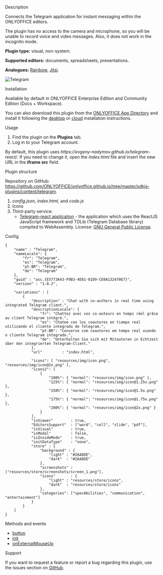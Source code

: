 Description

Connects the Telegram application for instant messaging within the ONLYOFFICE editors.

The plugin has no access to the camera and microphone, so you will be unable to record voice and video messages. Also, it does not work in the incognito mode.

**Plugin type:** visual, non-system.

**Supported editors:** documents, spreadsheets, presentations.

**Analogues:** [Rainbow](https://github.com/ONLYOFFICE/onlyoffice.github.io/tree/master/sdkjs-plugins/content/rainbow), [Jitsi](https://github.com/ONLYOFFICE/onlyoffice.github.io/tree/master/sdkjs-plugins/content/jitsi).

![Telegram](/assets/images/plugins/gifs/telegram.gif)

Installation

Available by default in ONLYOFFICE Enterprise Edition and Community Edition (Docs + Workspace).

You can also download this plugin from the [ONLYOFFICE App Directory](https://www.onlyoffice.com/en/app-directory/telegram) and install it following the [desktop](/plugin/installation/desktop) or [cloud](/plugin/installation/cloud) installation instructions.

Usage

1. Find the plugin on the **Plugins** tab.
2. Log in to your Telegram account.

By default, this plugin uses *https\://evgeny-nadymov.github.io/telegram-react/*. If you need to change it, open the *index.html* file and insert the new URL in the **iframe src** field.

Plugin structure

Repository on GitHub: <https://github.com/ONLYOFFICE/onlyoffice.github.io/tree/master/sdkjs-plugins/content/telegram>.

1. *config.json*, *index.html*, and *code.js*
2. Icons
3. Third-party service:
   * [Telegram-react application](https://github.com/evgeny-nadymov/telegram-react) - the application which uses the ReactJS JavaScript framework and TDLib (Telegram Database library) compiled to WebAssembly. License: [GNU General Public License](https://github.com/ONLYOFFICE/onlyoffice.github.io/blob/master/sdkjs-plugins/content/telegram/licenses/telegram-react.license).

Config

```
{
    "name" : "Telegram",
    "nameLocale": {
        "fr": "Telegram",
        "es": "Telegram",
        "pt-BR": "Telegram",
        "de": "Telegram"
    },
    "guid" : "asc.{E5773A43-F9B3-4E81-81D9-CE0A132470E7}",
    "version" : "1.0.2",

    "variations" : [
        {
            "description" : "Chat with co-authors in real time using integrated Telegram client.",
            "descriptionLocale": {
                "fr": "Chattez avec vos co-auteurs en temps réel grâce au client Telegram intégré.",
                "es": "Chatee con los coautores en tiempo real utilizando el cliente integrado de Telegram.",
                "pt-BR": "Converse com coautores em tempo real usando o cliente Telegram integrado.",
                "de": "Unterhalten Sie sich mit Mitautoren in Echtzeit über den integrierten Telegram-Client."
            },
            "url"         : "index.html",

            "icons": [ "resources/img/icon.png", "resources/img/icon@2x.png" ],
            "icons2": [
                {
                    "100%": { "normal": "resources/img/icon.png" },
                    "125%": { "normal": "resources/img/icon@1.25x.png" },
                    "150%": { "normal": "resources/img/icon@1.5x.png" },
                    "175%": { "normal": "resources/img/icon@1.75x.png" },
                    "200%": { "normal": "resources/img/icon@2x.png" }
                }
            ],
            "isViewer"        : true,
            "EditorsSupport"  : ["word", "cell", "slide", "pdf"],
            "isVisual"        : true,
            "isModal"         : false,
            "isInsideMode"    : true,
            "initDataType"    : "none",
            "store" : {
                "background" : {
                    "light" : "#26A8DE",
                    "dark"  : "#26A8DE"
                },
                "screenshots" : ["resources/store/screenshots/screen_1.png"],
                "icons"       : {
                    "light" : "resources/store/icons",
                    "dark"  : "resources/store/icons"
                },
                "categories": ["specAbilities", "communication", "entertainment"]
            }
        }
    ]
}
```

Methods and events

* [button](/plugin/events/button)
* [init](/plugin/events/init)
* [onExternalMouseUp](/plugin/events/onexternalmouseup)

Support

If you want to request a feature or report a bug regarding this plugin, use the issues section on [GitHub](https://github.com/ONLYOFFICE/onlyoffice.github.io/issues).
